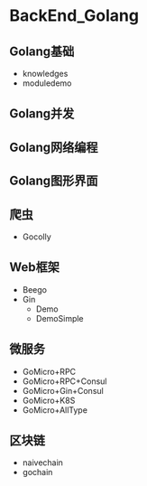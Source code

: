 # BackEnd_Golang

## Golang基础
- knowledges
- moduledemo

## Golang并发

## Golang网络编程

## Golang图形界面

## 爬虫
- Gocolly

## Web框架
- Beego
- Gin
  - Demo
  - DemoSimple

## 微服务
- GoMicro+RPC
- GoMicro+RPC+Consul
- GoMicro+Gin+Consul
- GoMicro+K8S
- GoMicro+AllType

## 区块链
- naivechain
- gochain